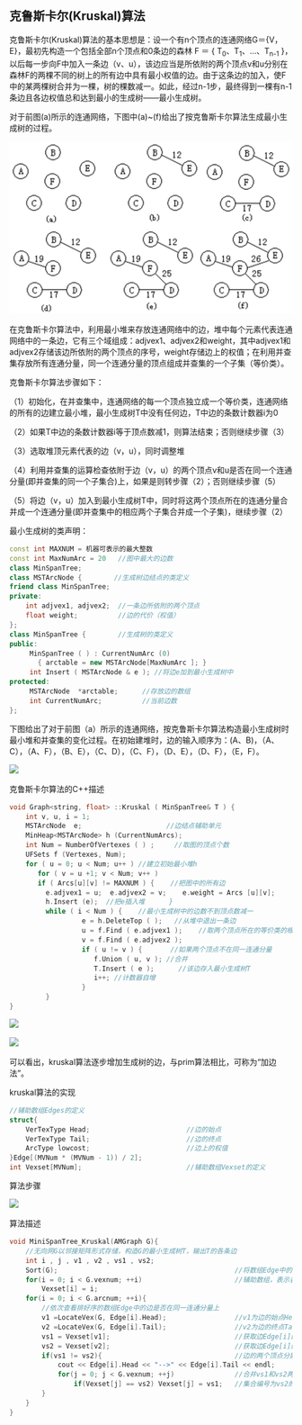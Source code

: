 ## 克鲁斯卡尔(Kruskal)算法

克鲁斯卡尔(Kruskal)算法的基本思想是：设一个有n个顶点的连通网络G＝{V，E}，最初先构造一个包括全部n个顶点和0条边的森林 F ＝ { T<sub>0</sub>、T<sub>1</sub>、…、T<sub>n-1</sub> }，以后每一步向F中加入一条边（v、u），该边应当是所依附的两个顶点v和u分别在森林F的两棵不同的树上的所有边中具有最小权值的边。由于这条边的加入，使F中的某两棵树合并为一棵，树的棵数减一。如此，经过n-1步，最终得到一棵有n-1条边且各边权值总和达到最小的生成树——最小生成树。

对于前图(a)所示的连通网络，下图中(a)~(f)给出了按克鲁斯卡尔算法生成最小生成树的过程。 

![](img/最小生成树2.png)

在克鲁斯卡尔算法中，利用最小堆来存放连通网络中的边，堆中每个元素代表连通网络中的一条边，它有三个域组成：adjvex1、adjvex2和weight，其中adjvex1和adjvex2存储该边所依附的两个顶点的序号，weight存储边上的权值；在利用并查集存放所有连通分量，同一个连通分量的顶点组成并查集的一个子集（等价类）。

克鲁斯卡尔算法步骤如下：

（1）初始化，在并查集中，连通网络的每一个顶点独立成一个等价类，连通网络的所有的边建立最小堆，最小生成树T中没有任何边，T中边的条数计数器i为0

（2）如果T中边的条数计数器i等于顶点数减1，则算法结束；否则继续步骤（3）

（3）选取堆顶元素代表的边（v，u），同时调整堆

（4）利用并查集的运算检查依附于边（v，u）的两个顶点v和u是否在同一个连通分量(即并查集的同一个子集合)上，如果是则转步骤（2）；否则继续步骤（5）

（5）将边（v，u）加入到最小生成树T中，同时将这两个顶点所在的连通分量合并成一个连通分量(即并查集中的相应两个子集合并成一个子集)，继续步骤（2）

最小生成树的类声明：

```c++
const int MAXNUM = 机器可表示的最大整数
const int MaxNumArc = 20   //图中最大的边数
class MinSpanTree;
class MSTArcNode {        //生成树边结点的类定义
friend class MinSpanTree;
private:
    int adjvex1, adjvex2;  //一条边所依附的两个顶点
    float weight;          //边的代价（权值）
};
class MinSpanTree {        //生成树的类定义
public:
     MinSpanTree ( ) : CurrentNumArc (0)
       { arctable = new MSTArcNode[MaxNumArc ]; }
     int Insert ( MSTArcNode & e ); //将边e加到最小生成树中
protected:
     MSTArcNode  *arctable;      //存放边的数组
     int CurrentNumArc;          //当前边数
};
```

下图给出了对于前图（a）所示的连通网络，按克鲁斯卡尔算法构造最小生成树时最小堆和并查集的变化过程。在初始建堆时，边的输入顺序为：(A、B)，（A、C），（A、F），（B、E），（C、D），（C、F），（D、E），（D、F），（E，F）。 

![](img/kruskal.png)

克鲁斯卡尔算法的C++描述

```c++
void Graph<string, float> ::Kruskal ( MinSpanTree& T ) {
    int v, u, i = 1;
    MSTArcNode  e;                     //边结点辅助单元
    MinHeap<MSTArcNode> h (CurrentNumArcs); 
    int Num = NumberOfVertexes ( ) ;     //取图的顶点个数
    UFSets f (Vertexes, Num);         
    for ( u = 0; u < Num; u++ ) //建立初始最小堆h
       for ( v = u +1; v < Num; v++ )
       if ( Arcs[u][v] != MAXNUM ) {    //把图中的所有边
         e.adjvex1 = u;  e.adjvex2 = v;    e.weight = Arcs [u][v]; 
         h.Insert (e);  //把e插入堆      }
		 while ( i < Num ) {    //最小生成树中的边数不到顶点数减一
		          e = h.DeleteTop ( );   //从堆中退出一条边
		          u = f.Find ( e.adjvex1 );    //取两个顶点所在的等价类的根
		          v = f.Find ( e.adjvex2 );
		          if ( u != v ) {       //如果两个顶点不在同一连通分量
		             f.Union ( u, v ); //合并
		             T.Insert ( e );      //该边存入最小生成树T
		             i++; //计数器自增
		          }
		 }
}
```
![](img/kruskal2.png)

![](img/kruskal3.png)

可以看出，kruskal算法逐步增加生成树的边，与prim算法相比，可称为“加边法”。

kruskal算法的实现

```c
//辅助数组Edges的定义
struct{
	VerTexType Head;						//边的始点
	VerTexType Tail;						//边的终点
	ArcType lowcost;						//边上的权值
}Edge[(MVNum * (MVNum - 1)) / 2];
int Vexset[MVNum];							//辅助数组Vexset的定义
```

算法步骤

![](img/kruskal4.png)

算法描述

```c
void MiniSpanTree_Kruskal(AMGraph G){ 
    //无向网G以邻接矩阵形式存储，构造G的最小生成树T，输出T的各条边     
    int i , j , v1 , v2 , vs1 , vs2;
	Sort(G);                 							//将数组Edge中的元素按权值从小到大排序 
	for(i = 0; i < G.vexnum; ++i)     					//辅助数组，表示各顶点自成一个连通分量 
        Vexset[i] = i;
    for(i = 0; i < G.arcnum; ++i){      
		//依次查看排好序的数组Edge中的边是否在同一连通分量上     
		v1 =LocateVex(G, Edge[i].Head);     			//v1为边的始点Head的下标 
		v2 =LocateVex(G, Edge[i].Tail);     			//v2为边的终点Tail的下标 
		vs1 = Vexset[v1];       						//获取边Edge[i]的始点所在的连通分量vs1 
		vs2 = Vexset[v2];       						//获取边Edge[i]的终点所在的连通分量vs2 
		if(vs1 != vs2){         						//边的两个顶点分属不同的连通分量 
			cout << Edge[i].Head << "-->" << Edge[i].Tail << endl;		//输出此边 
			for(j = 0; j < G.vexnum; ++j)      			//合并vs1和vs2两个分量，即两个集合统一编号 
				if(Vexset[j] == vs2) Vexset[j] = vs1;	//集合编号为vs2的都改为vs1 
		}
    }
}
```

